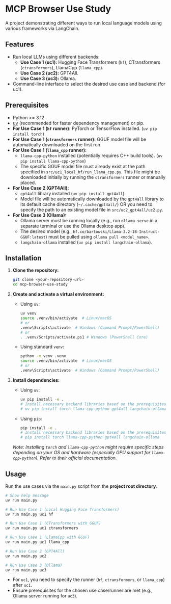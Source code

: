 # MCP Browser Use Study

A project demonstrating different ways to run local language models using various frameworks via LangChain.

## Features

*   Run local LLMs using different backends:
    *   **Use Case 1 (uc1):** Hugging Face Transformers (`hf`), CTransformers (`ctransformers`), LlamaCpp (`llama_cpp`).
    *   **Use Case 2 (uc2):** GPT4All.
    *   **Use Case 3 (uc3):** Ollama.
*   Command-line interface to select the desired use case and backend (for uc1).

## Prerequisites

*   Python >= 3.12
*   [uv](https://github.com/astral-sh/uv) (recommended for faster dependency management) or pip.
*   **For Use Case 1 (`hf` runner):** PyTorch or TensorFlow installed. (`uv pip install torch`)
*   **For Use Case 1 (`ctransformers` runner):** GGUF model file will be automatically downloaded on the first run.
*   **For Use Case 1 (`llama_cpp` runner):**
    *   `llama-cpp-python` installed (potentially requires C++ build tools). (`uv pip install llama-cpp-python`)
    *   The specific GGUF model file must already exist at the path specified in `src/uc1_local_hf/run_llama_cpp.py`. This file might be downloaded initially by running the `ctransformers` runner or manually placed.
*   **For Use Case 2 (GPT4All):**
    *   `gpt4all` library installed (`uv pip install gpt4all`).
    *   Model file will be automatically downloaded by the `gpt4all` library to its default cache directory (`~/.cache/gpt4all/`) OR you need to specify the path to an existing model file in `src/uc2_gpt4all/uc2.py`.
*   **For Use Case 3 (Ollama):**
    *   Ollama server must be running locally (e.g., run `ollama serve` in a separate terminal or use the Ollama desktop app).
    *   The desired model (e.g., `hf.co/bartowski/Llama-3.2-1B-Instruct-GGUF:latest`) must be pulled using `ollama pull <model_name>`.
    *   `langchain-ollama` installed (`uv pip install langchain-ollama`).

## Installation

1.  **Clone the repository:**
    ```bash
    git clone <your-repository-url>
    cd mcp-browser-use-study
    ```

2.  **Create and activate a virtual environment:**
    *   Using `uv`:
        ```bash
        uv venv
        source .venv/bin/activate  # Linux/macOS
        # or
        .venv\Scripts\activate  # Windows (Command Prompt/PowerShell)
        # or
        . .venv/Scripts/activate.ps1 # Windows (PowerShell Core)
        ```
    *   Using standard `venv`:
        ```bash
        python -m venv .venv
        source .venv/bin/activate  # Linux/macOS
        # or
        .venv\Scripts\activate  # Windows (Command Prompt/PowerShell)
        ```

3.  **Install dependencies:**
    *   Using `uv`:
        ```bash
        uv pip install -e .
        # Install necessary backend libraries based on the prerequisites above, e.g.:
        # uv pip install torch llama-cpp-python gpt4all langchain-ollama
        ```
    *   Using `pip`:
        ```bash
        pip install -e .
        # Install necessary backend libraries based on the prerequisites above, e.g.:
        # pip install torch llama-cpp-python gpt4all langchain-ollama
        ```
    *Note: Installing `torch` and `llama-cpp-python` might require specific steps depending on your OS and hardware (especially GPU support for `llama-cpp-python`). Refer to their official documentation.*

## Usage

Run the use cases via the `main.py` script from the **project root directory**.

```bash
# Show help message
uv run main.py

# Run Use Case 1 (Local Hugging Face Transformers)
uv run main.py uc1 hf

# Run Use Case 1 (CTransformers with GGUF)
uv run main.py uc1 ctransformers

# Run Use Case 1 (LlamaCpp with GGUF)
uv run main.py uc1 llama_cpp

# Run Use Case 2 (GPT4All)
uv run main.py uc2

# Run Use Case 3 (Ollama)
uv run main.py uc3
```

*   For `uc1`, you need to specify the runner (`hf`, `ctransformers`, or `llama_cpp`) after `uc1`.
*   Ensure prerequisites for the chosen use case/runner are met (e.g., Ollama server running for `uc3`).
